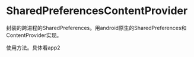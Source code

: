 # SharedPreferencesContentProvider
封装的跨进程的SharedPreferences。用android原生的SharedPreferences和ContentProvider实现。


使用方法。具体看app2

